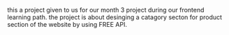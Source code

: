 this a project given to us for our month 3 project during our frontend learning path. the project is about desinging a catagory secton for product section of the website by using FREE API.
